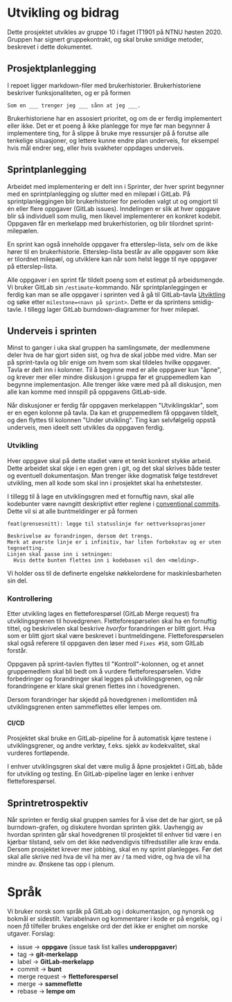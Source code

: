 # Utvikling og bidrag

Dette prosjektet utvikles av gruppe 10 i faget IT1901 på NTNU høsten 2020.
Gruppen har signert gruppekontrakt, og skal bruke smidige metoder, beskrevet i dette dokumentet.

## Prosjektplanlegging

I repoet ligger markdown-filer med brukerhistorier. Brukerhistoriene beskriver funksjonaliteten, og er på formen
```
Som en ___ trenger jeg ___ sånn at jeg ___.
```
Brukerhistoriene har en assosiert prioritet, og om de er ferdig implementert eller ikke.
Det er et poeng å ikke planlegge for mye før man begynner å implementere ting, for å
slippe å bruke mye ressursjer på å forutse alle tenkelige situasjoner, og lettere kunne
endre plan underveis, for eksempel hvis mål endrer seg, eller hvis svakheter oppdages underveis.

## Sprintplanlegging

Arbeidet med implementering er delt inn i Sprinter, der hver sprint begynner 
med en sprintplanlegging og slutter med en milepæl i GitLab.
På sprintplanleggingen blir brukerhistorier for perioden valgt ut og omgjort til én eller flere oppgaver (GitLab issues).
Inndelingen er slik at hver oppgave blir så individuell som mulig, men likevel implementerer en konkret kodebit.
Oppgaven får en merkelapp med brukerhistorien, og blir tilordnet sprint-milepælen.

En sprint kan også inneholde oppgaver fra etterslep-lista, selv om de ikke hører til en brukerhistorie.
Etterslep-lista består av alle oppgaver som ikke er tilordnet milepæl, og utviklere
kan når som helst legge til nye oppgaver på etterslep-lista.

Alle oppgaver i en sprint får tildelt poeng som et estimat på arbeidsmengde. Vi bruker GitLab sin `/estimate`-kommando.
Når sprintplanleggingen er ferdig kan man se alle oppgaver i sprinten ved å gå til GitLab-tavla
[Utviktling](https://gitlab.stud.idi.ntnu.no/it1901/groups-2020/gr2010/gr2010/-/boards/2107)
og søke etter `milestone=<navn på sprint>`. Dette er da sprintens smidig-tavle.
I tillegg lager GitLab burndown-diagrammer for hver milepæl.

## Underveis i sprinten

Minst to ganger i uka skal gruppen ha samlingsmøte, der medlemmene deler hva de har gjort siden sist,
og hva de skal jobbe med vidre. Man ser på sprint-tavla og blir enige om hvem som skal tildeles
hvilke oppgaver. Tavla er delt inn i kolonner. Til å begynne med er alle oppgaver kun "åpne",
og krever mer eller mindre diskusjon i gruppa før et gruppemedlem kan begynne implementasjon.
Alle trenger ikke være med på all diskusjon, men alle kan komme med innspill på oppgavens GitLab-side.

Når diskusjoner er ferdig får oppgaven merkelappen "Utviklingsklar", som er en egen kolonne på tavla.
Da kan et gruppemedlem få oppgaven tildelt, og den flyttes til kolonnen "Under utvikling".
Ting kan selvfølgelig oppstå underveis, men ideelt sett utvikles da oppgaven ferdig.

### Utvikling

Hver oppgave skal på dette stadiet være et tenkt konkret stykke arbeid.
Dette arbeidet skal skje i en egen gren i git, og det skal skrives både tester og
eventuell dokumentasjon. Man trenger ikke dogmatisk følge testdrevet utvikling,
men all kode som skal inn i prosjektet skal ha enhetstester.

I tillegg til å lage en utviklingsgren med et fornuftig navn,
skal alle kodebunter være navngitt deskriptivt etter reglene i [conventional commits](https://www.conventionalcommits.org/en/v1.0.0/).
Dette vil si at alle buntmeldinger er på formen
```
feat(grensesnitt): legge til statuslinje for nettverksoprasjoner

Beskrivelse av forandringen, dersom det trengs.
Merk at øverste linje er i infinitiv, har liten forbokstav og er uten tegnsetting.
Linjen skal passe inn i setningen:
  Hvis dette bunten flettes inn i kodebasen vil den <melding>.
```
Vi holder oss til de definerte engelske nøkkelordene for maskinlesbarheten sin del.

### Kontrollering

Etter utvikling lages en fletteforespørsel (GitLab Merge request) fra utviklingsgrenen til hovedgrenen.
Fletteforespørselen skal ha en fornuftig tittel, og beskrivelen skal beskrive *hvorfor* forandringen er blitt gjort.
Hva som er blitt gjort skal være beskrevet i buntmeldingene. Fletteforespørselen skal også
referere til oppgaven den løser med `Fixes #58`, som GitLab forstår.

Oppgaven på sprint-tavlen flyttes til "Kontroll"-kolonnen, og et annet gruppemedlem
skal bli bedt om å vurdere fletteforespørselen. Vidre forbedringer og forandringer skal
legges på utviklingsgrenen, og når forandringene er klare skal grenen flettes inn i hovedgrenen.

Dersom forandringer har skjedd på hovedgrenen i mellomtiden må utviklingsgrenen enten sammeflettes
eller lempes om.

#### CI/CD

Prosjektet skal bruke en GitLab-pipeline for å automatisk kjøre testene i utviklingsgrener,
og andre verktøy, f.eks. sjekk av kodekvalitet, skal vurderes fortløpende.

I enhver utviklingsgren skal det være mulig å åpne prosjektet i GitLab,
både for utvikling og testing. En GitLab-pipeline lager en lenke i enhver fletteforespørsel.

## Sprintretrospektiv

Når sprinten er ferdig skal gruppen samles for å vise det de har gjort, se på burndown-grafen,
og diskutere hvordan sprinten gikk. Uavhengig av hvordan sprinten går skal hovedgrenen til prosjektet til enhver
tid være i en kjørbar tilstand, selv om det ikke nødvendigvis tilfredsstiller alle krav enda.
Dersom prosjektet krever mer jobbing, skal en ny sprint planlegges. Før det skal alle skrive ned
hva de vil ha mer av / ta med vidre, og hva de vil ha mindre av. Ønskene tas opp i plenum.

# Språk

Vi bruker norsk som språk på GitLab og i dokumentasjon, og nynorsk og bokmål er sidestilt.
Variabelnavn og kommentarer i kode er på engelsk, og i noen *få* tilfeller brukes engelske ord
der det ikke er enighet om norske utgaver. Forslag:

 - issue -> **oppgave** (issue task list kalles **underoppgaver**)
 - tag -> **git-merkelapp**
 - label -> **GitLab-merkelapp**
 - commit -> **bunt**
 - merge request -> **fletteforespørsel**
 - merge -> **sammeflette**
 - rebase -> **lempe om**
